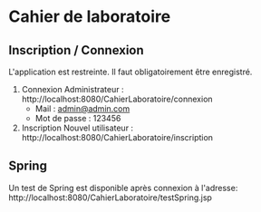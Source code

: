 # Cahier de laboratoire


## Inscription / Connexion
L'application est restreinte. Il faut obligatoirement être enregistré.  

1. Connexion Administrateur : http://localhost:8080/CahierLaboratoire/connexion
    - Mail : admin@admin.com
    - Mot de passe : 123456
2. Inscription Nouvel utilisateur : http://localhost:8080/CahierLaboratoire/inscription

## Spring
Un test de Spring est disponible après connexion à l'adresse: 
http://localhost:8080/CahierLaboratoire/testSpring.jsp

